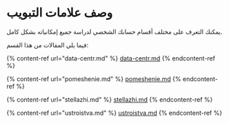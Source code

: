 # وصف علامات التبويب

يمكنك التعرف على مختلف أقسام حسابك الشخصي لدراسة جميع إمكانياته بشكل كامل.

فيما يلي المقالات من هذا القسم:

{% content-ref url="data-centr.md" %}
[data-centr.md](data-centr.md)
{% endcontent-ref %}

{% content-ref url="pomeshenie.md" %}
[pomeshenie.md](pomeshenie.md)
{% endcontent-ref %}

{% content-ref url="stellazhi.md" %}
[stellazhi.md](stellazhi.md)
{% endcontent-ref %}

{% content-ref url="ustroistva.md" %}
[ustroistva.md](ustroistva.md)
{% endcontent-ref %}
